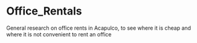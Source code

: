 # Office_Rentals
General research on office rents in Acapulco, to see where it is cheap and where it is not convenient to rent an office
